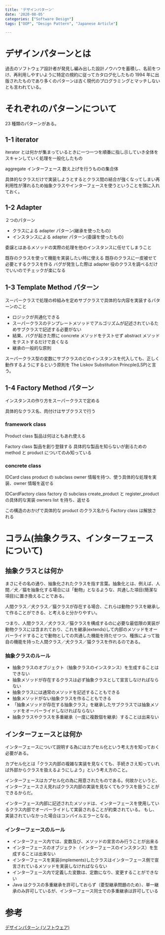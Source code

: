 ```yaml
---
title: 'デザインパターン'
date: '2020-08-05'
categories: ["Software Design"]
tags: ["OOP", "Design Pattern", "Japanese Article"]

---
```


# デザインパターンとは

過去のソフトウェア設計者が発見し編み出した設計ノウハウを蓄積し、名前をつけ、再利用しやすいように特定の規約に従ってカタログ化したもの
1994 年に出版されたものであり多くのパターンは古く現代のプログラミングとマッチしないとも言われている。

# それぞれのパターンについて

23 種類のパターンがある。

## 1-1 iterator

iterator とは何かが集まっているときに一つ一つを順番に指し示していき全体をスキャンしていく処理を一般化したもの

aggregate インターフェース
数え上げを行うものの集合体

具体的なクラスだけで実装しようとするとクラス間の結合が強くなってしまい再利用性が薄れるため抽象クラスやインターフェースを使うということを頭に入れておく。

## 1-2 Adapter

２つのパターン

- クラスによる adapter パターン(継承を使ったもの)
- インスタンスによる adapter パターン(委譲を使ったもの)

委譲とはあるメソッドの実際の処理を他のインスタンスに任せてしまうこと

既存のクラスを使って機能を実装したい時に使える
既存のクラスに一皮被せて必要とするクラスを作る
バグが発生した際は adapter 役のクラスを調べるだけでいいのでチェックが楽になる

## 1-3 Template Method パターン

スーパークラスで処理の枠組みを定めサブクラスで具体的な内容を実装するパターンのこと

- ロジックが共通化できる
- スーパークラスのテンプレートメソッドでアルゴリズムが記述されているためサブクラスで記述する必要がない
- 結果、バグが起きた際に concrete メソッドをテストせず abstract メソッドをテストするだけで良くなる
- 継承の一般的な原則

スーパークラス型の変数にサブクラスのどのインスタンスを代入しても、正しく動作するようにするという原則を The Liskov Substitution Princple(LSP)と言う。

## 1-4 Factory Method パターン

インスタンスの作り方をスーパークラスで定める

具体的なクラス名、肉付けはサブクラスで行う

### framework class

Product class
製品は何はともあれ使える

Factory class
製品を創り登録する
具体的な製品を知らないが創るための method と product についてのみ知っている

### concrete class

IDCard class
product の subclass
owner 情報を持つ、使う具体的な処理を実装、owner 情報を返せる

IDCardFactory class
factory の subclass
create_product と register_product の具体的な実装
owners list を持ち、返せる

この構造のおかげで具体的な product のクラス名から Factory class は解放される

# コラム(抽象クラス、インターフェースについて)

## 抽象クラスとは何か

まさにその名の通り、抽象化されたクラスを指す言葉。抽象化とは、例えば、人間／犬／猫を抽象化する場合には「動物」となるような、共通した項目(簡潔な項目)に置き換えることである。

人間クラス／犬クラス／猫クラスが存在する場合、これらは動物クラスを継承して作ることができる、と考えると分かりやすい。

つまり、人間クラス／犬クラス／猫クラスを構成するのに必要な最低限の実装が動物クラスには含まれており、これを継承(extends)して内部のメソッドをオーバーライドすることで動物としての共通した機能を持たせつつ、種族によって独自の機能を持った人間クラス／犬クラス／猫クラスを作れるのである。

### 抽象クラスのルール

- 抽象クラスのオブジェクト（抽象クラスのインスタンス）を生成することはできない
- 抽象メソッドが存在するクラスは必ず抽象クラスとして宣言しなければならない
- 抽象クラスには通常のメソッドを記述することもできる
- 抽象メソッドがない抽象クラスを作ることもできる
- 「抽象メソッドが存在する抽象クラス」を継承したサブクラスでは抽象メソッドをオーバーライドしなければならない
- 抽象クラスやクラスを多重継承（一度に複数個を継承）することは出来ない

## インターフェースとは何か

インターフェースについて説明する為にはカプセル化という考え方を知っておく必要がある。

カプセル化とは「クラス内部の複雑な実装を見なくても、手続きさえ知っていれば外部からクラスを扱えるようにしよう」という考え方のこと。

インターフェースはカプセル化の為に用意されたものである。何故かというと、インターフェースさえ見ればクラス内部の実装を見なくてもクラスを扱うことができるからだ。

インターフェース内部に記述されたメソッドは、インターフェースを使用しているクラス内部でオーバーライドして実装されることが約束されている。
もし、実装されていなかった場合はコンパイルエラーとなる。

### インターフェースのルール

- インターフェース内では、変数及び、メソッドの宣言のみ行うことが出来る
- インターフェースのオブジェクト（インターフェースのインスタンス）を生成することは出来ない
- インターフェースを実装(implements)したクラスはインターフェース側で宣言されているメソッドを実装しなければならない
- インターフェース内で定義した変数は、定数になり、変更することができない
- Java はクラスの多重継承を許可しておらず（菱型継承問題のため）、単一継承のみ許可しているが、インターフェース同士での多重継承は許可している

# 参考

[デザインパターン (ソフトウェア)](<https://ja.wikipedia.org/wiki/%E3%83%87%E3%82%B6%E3%82%A4%E3%83%B3%E3%83%91%E3%82%BF%E3%83%BC%E3%83%B3_(%E3%82%BD%E3%83%95%E3%83%88%E3%82%A6%E3%82%A7%E3%82%A2)>)
